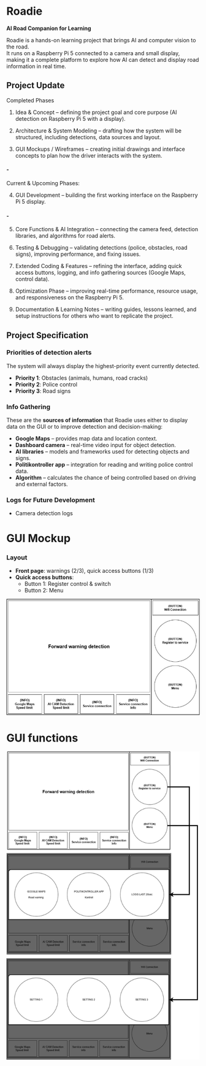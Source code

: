 # Roadie  
**AI Road Companion for Learning**  

Roadie is a hands-on learning project that brings AI and computer vision to the road.  
It runs on a Raspberry Pi 5 connected to a camera and small display, making it a complete platform to explore how AI can detect and display road information in real time.  


## Project Update
Completed Phases
1. Idea & Concept – defining the project goal and core purpose (AI detection on Raspberry Pi 5 with a display).

2. Architecture & System Modeling – drafting how the system will be structured, including detections, data sources and layout.

3. GUI Mockups / Wireframes – creating initial drawings and interface concepts to plan how the driver interacts with the system.

#### -
Current & Upcoming Phases:

4. GUI Development – building the first working interface on the Raspberry Pi 5 display.
#### -

5. Core Functions & AI Integration – connecting the camera feed, detection libraries, and algorithms for road alerts.

6. Testing & Debugging – validating detections (police, obstacles, road signs), improving performance, and fixing issues.

7. Extended Coding & Features – refining the interface, adding quick access buttons, logging, and info gathering sources (Google Maps, control data).

8. Optimization Phase – improving real-time performance, resource usage, and responsiveness on the Raspberry Pi 5.

9. Documentation & Learning Notes – writing guides, lessons learned, and setup instructions for others who want to replicate the project.



## Project Specification  

### Priorities of detection alerts  
The system will always display the highest-priority event currently detected.  
- **Priority 1**: Obstacles (animals, humans, road cracks)  
- **Priority 2**: Police control 
- **Priority 3**: Road signs

### Info Gathering  
These are the **sources of information** that Roadie uses either to display data on the GUI or to improve detection and decision-making:  
- **Google Maps** – provides map data and location context.  
- **Dashboard camera** – real-time video input for object detection.  
- **AI libraries** – models and frameworks used for detecting objects and signs.  
- **Politikontroller app** – integration for reading and writing police control data.  
- **Algorithm** – calculates the chance of being controlled based on driving and external factors.  

### Logs for Future Development  
- Camera detection logs


# GUI Mockup

### Layout  
- **Front page**: warnings (2/3), quick access buttons (1/3)  
- **Quick access buttons**:  
  - Button 1: Register control & switch  
  - Button 2: Menu  

![Main page](/System%20engineering/GUI%20Mockup/Screen%20layout-Main-page.jpg)



# GUI functions


![Button functions](/System%20engineering/GUI%20Mockup/Screen%20layout-Button%20functions.jpg)